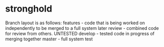 # stronghold

Branch layout is as follows:
features - code that is being worked on independently to be merged to a full system later
review - combined code for review from others. UNTESTED
develop - tested code in progress of merging together
master - full system test

